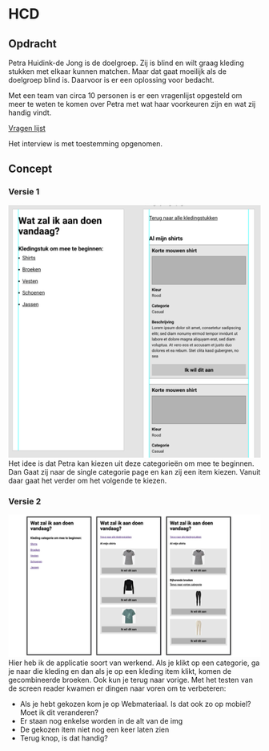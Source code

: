 # HCD
## Opdracht
Petra Huidink-de Jong is de doelgroep. Zij is blind en wilt graag kleding stukken met elkaar kunnen matchen. Maar dat gaat moeilijk als de doelgroep blind is. Daarvoor is er een oplossing voor bedacht.

Met een team van circa 10 personen is er een vragenlijst opgesteld om meer te weten te komen over Petra met wat haar voorkeuren zijn en wat zij handig vindt. 

[Vragen lijst](https://docs.google.com/document/d/19J_38NkLhnx6Z5d7lens3TmKvPoLd499wUBorTF2mHA/edit?pli=1)

Het interview is met toestemming opgenomen. 

## Concept
### Versie 1
![Design 1](https://github.com/xiaonanpols21/hcd/blob/main/img/readme/design-1.png)
Het idee is dat Petra kan kiezen uit deze categorieën om mee te beginnen. Dan Gaat zij naar de single categorie page en kan zij een item kiezen. Vanuit daar gaat het verder om het volgende te kiezen. 

### Versie 2
![Versie 1](https://github.com/xiaonanpols21/hcd/blob/main-2/public/img/readme/v-1.jpg)
Hier heb ik de applicatie soort van werkend. Als je klikt op een categorie, ga je naar die kleding en dan als je op een kleding item klikt, komen de gecombineerde broeken. Ook kun je terug naar vorige. Met het testen van de screen reader kwamen er dingen naar voren om te verbeteren:

- Als je hebt gekozen kom je op Webmateriaal. Is dat ook zo op mobiel? Moet ik dit veranderen?
- Er staan nog enkelse worden in de alt van de img
- De gekozen item niet nog een keer laten zien
- Terug knop, is dat handig?